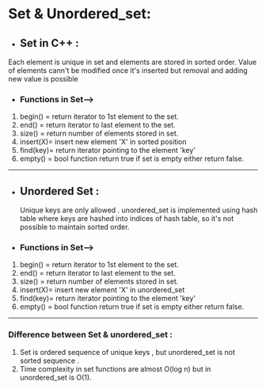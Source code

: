 #  Set & Unordered_set:
- ## Set in C++ :
Each element is unique in set and elements are stored in sorted order. Value of elements cann't be modified once it's inserted but removal and adding new value is possible

- ### Functions in Set-->
1. begin() = return iterator to 1st element to the set.
2. end() = return iterator to last element to the set.
3. size() = return number of elements stored in set.
4. insert(X)= insert new element 'X' in sorted position
5. find(key)= return iterator pointing to the element 'key'
6. empty() = bool function return true if set is empty
             either return false.
---

- ## Unordered Set :
  Unique keys are only allowed . unordered_set is implemented  using hash table where keys are hashed into indices of hash table, so it's not possible to maintain sorted order.

- ### Functions in Set-->
1. begin() = return iterator to 1st element to the set.
2. end() = return iterator to last element to the set.
3. size() = return number of elements stored in set.
4. insert(X)= insert new element 'X' in unordered_set
5. find(key)= return iterator pointing to the element 'key'
6. empty() = bool function return true if set is empty
             either return false.

---
### Difference between Set & unordered_set :

1. Set is ordered sequence of unique keys , but unordered_set is not sorted sequence .
2. Time complexity in set functions are almost O(log n) but in unordered_set is O(1).

